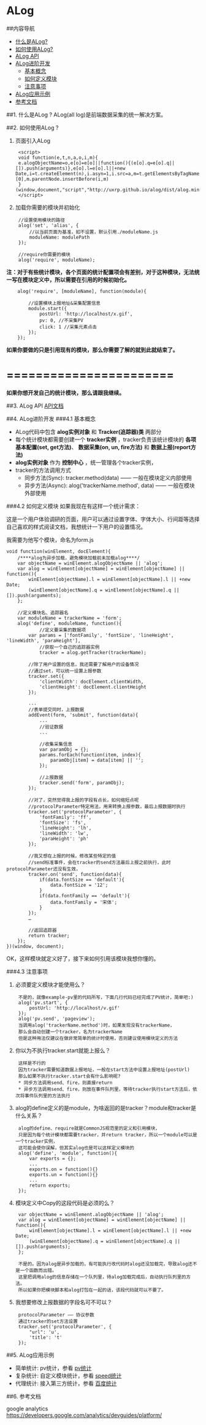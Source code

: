 ALog
=======

##内容导航
* [什么是ALog?](#1-)
* [如何使用ALog?](#2-)
* [ALog API](#3-)
* [ALog进阶开发](#4-)
	* [基本概念](#4-1-)
	* [如何定义模块](#4-2-)
	* [注意事项](#4-3-)
* [ALog应用示例](#5-)
* [参考文档](#6-)
 
##1. 什么是ALog ?
ALog(all log)是前端数据采集的统一解决方案。

##2. 如何使用ALog ?
1. 页面引入ALog

		<script>
		void function(e,t,n,a,o,i,m){
		e.alogObjectName=o,e[o]=e[o]||function(){(e[o].q=e[o].q||[]).push(arguments)},e[o].l=e[o].l||+new Date,i=t.createElement(n),i.asyn=1,i.src=a,m=t.getElementsByTagName(n)[0],m.parentNode.insertBefore(i,m)
		}(window,document,"script","http://uxrp.github.io/alog/dist/alog.min.js","alog");
		</script>

2. 加载你需要的模块并初始化
		
		//设置使用模块的路径
		alog('set', 'alias', {
			//以当前页面为基准，如不设置，默认引用./moduleName.js
			moduleName: modulePath
		});
		
		//require你需要的模块
		alog('require', moduleName);
		
**注：对于有些统计模块，各个页面的统计配置项会有差别，对于这种模块，无法统一写在模块定义中，所以需要在引用的时候初始化。**
		
		alog('require', [moduleName], function(module){
		
			//设置模块上报地址&采集配置信息
			module.start({
				postUrl: 'http://localhost/x.gif',
				pv: 0, //不采集PV
				click: 1 //采集元素点击
			});
		});

**如果你要做的只是引用现有的模块，那么你需要了解的就到此就结束了。**

=======================
=======================

**如果你想开发自己的统计模块，那么请跟我继续。**


##3. ALog API
[API文档](./API.md)

##4. ALog进阶开发
###4.1 基本概念
* ALog代码中包含 **alog实例对象** 和 **Tracker(追踪器)类** 两部分
* 每个统计模块都需要创建一个 **tracker实例** ，tracker负责该统计模块的 **各项基本配置(set, get方法)**、 **数据采集(on, un, fire方法)** 和 **数据上报(report方法)**
* **alog实例对象** 作为 **控制中心** ，统一管理各个tracker实例，
* tracker的方法调用方式
	* 同步方法(Sync):  tracker.method(data)  ——  一般在模块定义内部使用
	* 异步方法(Async):  alog('trackerName.method', data)  ——  一般在模块外部使用
	
###4.2 如何定义模块
如果我现在有这样一个统计需求：

这是一个用户体验调研的页面，用户可以通过设置字体、字体大小、行间距等选择自己喜欢的样式阅读文档，我想统计一下用户的设置情况。

我需要为他写个模块，命名为form.js

	void function(winElement, docElement){
		/****alog为异步加载，避免模块加载前未加载alog****/
		var objectName = winElement.alogObjectName || 'alog';
	    var alog = winElement[objectName] = winElement[objectName] || function(){
	        winElement[objectName].l = winElement[objectName].l || +new Date;
	        (winElement[objectName].q = winElement[objectName].q || []).push(arguments);
	    };
	
		//定义模块名、追踪器名
		var moduleName = trackerName = 'form';
		alog('define', moduleName, function(){
				//定义要采集的数据项
			var params = ['fontFamily', 'fontSize', 'lineHeight', 'lineWidth', 'paraHeight'],
				//获取一个自己的追踪器实例
				tracker = alog.getTracker(trackerName);
			
			//除了用户设置的信息，我还需要了解用户的设备情况
			//通过set，可以统一设置上报参数
			tracker.set({
				'clientWidth': docElement.clientWidth,
				'clientHeight': docElement.clientHeight
			});
				
			...
			//表单提交同时，上报数据
			addEvent(form, 'submit', function(data){
				...
				//验证数据
				...
				
				//收集采集信息
				var paramObj = {};
				params.forEach(function(item, index){
					paramObj[item] = data[item] || '';
				});
				
				//上报数据
				tracker.send('form', paramObj);
			});
			
			//对了，突然觉得我上报的字段有点长，如何缩短点呢
			//protocolParameter特定用法，用来转换上报参数，最后上报数据时执行
			tracker.set('protocolParameter', {
				'fontFamily': 'ff',
				'fontSize': 'fs',
				'lineHeight': 'lh',
				'lineWidth': 'lw',
				'paraHeight': 'ph'
			});

			//我又想在上报的时候，修改某些特定的值
			//send标准事件，会在tracker的send方法最后上报之前执行，此时protocolParameter还没有生效，
			tracker.on('send', function(data){
				if(data.fontSize == 'default'){
					data.fontSize = '12';
				}
				if(data.fontFamily == 'default'){
					data.fontFamily = '宋体';
				}
			});
			…
			
			//返回追踪器
			return tracker;
		});
	})(window, document);

OK，这样模块就定义好了，接下来如何引用该模块我想你懂的。

###4.3 注意事项
1. 必须要定义模块才能使用么？
	
		不是的，就像example-pv里的代码所写，下面几行代码已经完成了PV统计，简单吧:)
		alog('pv.start', {
			postUrl: 'http://localhost/v.gif'
		});
		alog('pv.send', 'pageview');
		当调用alog('trackerName.method')时，如果发现没有trackerName，
		那么会自动创建一个tracker，名为trackerName
		但是这种用法仅建议在做非常简单的统计时使用，否则建议使用模块定义的方法
2. 你以为不执行tracker.start就能上报么？
	
		这样是不行的
		因为tracker需要知道数据上报地址，一般在start方法中设置上报地址(postUrl)
		那么如果不执行tracker.start会有什么影响呢?
		* 同步方法调用send、fire，则直接return
		* 异步方法调用send、fire，则放在事件队列里，等待tracker执行start方法后，依次将事件队列里的方法执行
3. alog的define定义的是module，为啥返回的是tracker？module和tracker是什么关系？

		alog的define、require就是CommonJS规范里的定义和引用模块，
		只是因为每个统计模块都需要tracker，并return tracker，所以一个module可以是一个tracker实例，
		这可能会使你误解，但其实alog也是可以这样定义模块的
		alog('define', 'module', function(){
			var exports = {};
			...
			exports.on = function(){}
			exports.un = function(){}
			...
			return exports;
		});
4. 模块定义中Copy的这段代码是必须的么？
	
		var objectName = winElement.alogObjectName || 'alog';
	    var alog = winElement[objectName] = winElement[objectName] || function(){
	        winElement[objectName].l = winElement[objectName].l || +new Date;
	        (winElement[objectName].q = winElement[objectName].q || []).push(arguments);
	    };
	    
	    不是的。因为alog是异步加载的，有可能执行改代码时alog还没加载完，导致alog还不是一个函数而出错。
	    这里把调用alog的信息存储在一个队列里，待alog加载完成后，自动执行队列里的方法。
	    所以如果你把模块脚本和alog打包在一起的话，该段代码就可以不要了。
5. 我想要修改上报数据的字段名可不可以？

		protocolParameter —— 协议参数
		通过tracker的set方法设置
		tracker.set('protocolParameter', {
			"url": 'u',
			'title': 't'
		});


##5. ALog应用示例
* 简单统计: pv统计，参看 [pv统计](https://github.com/uxrp/alog/tree/master/examples/pv)
* 复杂统计: 自定义模块统计，参看 [speed统计](https://github.com/uxrp/alog/tree/master/examples/speed)
* 代理统计: 接入第三方统计，参看 [百度统计](https://github.com/uxrp/alog/tree/master/examples/tongji)


##6. 参考文档

google analytics https://developers.google.com/analytics/devguides/platform/

